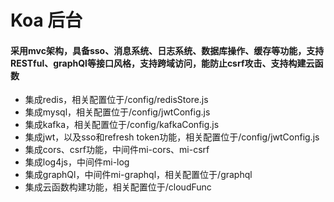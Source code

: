 # Koa 后台
#### 采用mvc架构，具备sso、消息系统、日志系统、数据库操作、缓存等功能，支持RESTful、graphQl等接口风格，支持跨域访问，能防止csrf攻击、支持构建云函数

- 集成redis，相关配置位于/config/redisStore.js
- 集成mysql，相关配置位于/config/jwtConfig.js
- 集成kafka，相关配置位于/config/kafkaConfig.js
- 集成jwt，以及sso和refresh token功能，相关配置位于/config/jwtConfig.js
- 集成cors、csrf功能，中间件mi-cors、mi-csrf
- 集成log4js，中间件mi-log
- 集成graphQl，中间件mi-graphql，相关配置位于/graphql
- 集成云函数构建功能，相关配置位于/cloudFunc